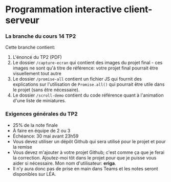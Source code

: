 # Programmation interactive client-serveur
### La branche du cours 14 TP2

Cette branche contient:

1. L'énoncé du TP2 (PDF)
2. Le dossier `/capture-ecran` qui contient des images du projet final - ces images ne sont qu'à titre de référence: votre projet final pourrait être visuellement tout autre
3. Le dossier `/promise-all` contient un fichier JS qui fournit des explications sur l'utilisation de `Promise.all()` qui pourrait être utile dans le projet (sans être nécessaire).
4. Le dossier `/scroll-demo` contient du code référence quant à l'animation d'une liste de miniatures.

### Exigences générales du TP2
- 25% de la note finale
- À faire en équipe de 2 ou 3
- Échéance: 30 mai avant 23h59
- Vous devez utiliser un dépôt Github qui sera utilisé pour le projet et pour la remise
- Vous devez m'ajouter à votre projet Github; c'est comme ça que je ferai la correction. Ajoutez-moi tôt dans le projet pour que je puisse vous aider si nécessaire. Mon nom d'utilisateur: **eriga**.
- Il n'y aura donc pas de prise en main dans Teams et les notes seront disponibles sur LÉA.
